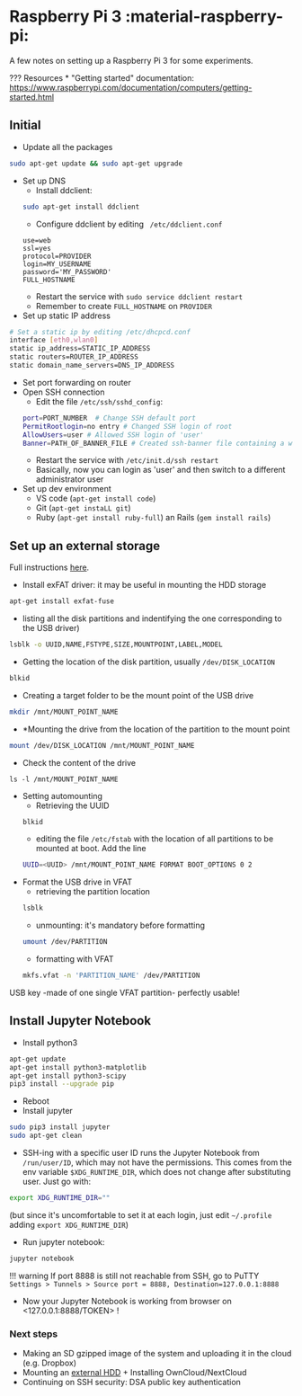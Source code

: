 # Raspberry Pi 3 :material-raspberry-pi:

A few notes on setting up a Raspberry Pi 3 for some experiments.

??? Resources
    * "Getting started" documentation: <https://www.raspberrypi.com/documentation/computers/getting-started.html> 

## Initial

* Update all the packages
```bash
sudo apt-get update && sudo apt-get upgrade
```
* Set up DNS
    * Install ddclient:
    ```bash
    sudo apt-get install ddclient
    ``` 
    * Configure ddclient by editing ` /etc/ddclient.conf`
    ```
	use=web 
	ssl=yes 
	protocol=PROVIDER
	login=MY_USERNAME
	password='MY_PASSWORD'
	FULL_HOSTNAME
    ```
    * Restart the service with `sudo service ddclient restart`
    * Remember to create `FULL_HOSTNAME` on `PROVIDER`
* Set up static IP address
```bash
# Set a static ip by editing /etc/dhcpcd.conf
interface [eth0,wlan0] 
static ip_address=STATIC_IP_ADDRESS
static routers=ROUTER_IP_ADDRESS
static domain_name_servers=DNS_IP_ADDRESS
```
* Set port forwarding on router
* Open SSH connection
    * Edit the file `/etc/ssh/sshd_config`:
    ```bash
    port=PORT_NUMBER  # Change SSH default port 
    PermitRootlogin=no entry # Changed SSH login of root 
    AllowUsers=user # Allowed SSH login of 'user'
    Banner=PATH_OF_BANNER_FILE # Created ssh-banner file containing a warning, then edited Banner entry with the path
    ```
    * Restart the service with `/etc/init.d/ssh restart`
    * Basically, now you can login as 'user' and then switch to a different administrator user
* Set up dev environment
  * VS code (`apt-get install code`)
  * Git (`apt-get instaLL git`)
  * Ruby (`apt-get install ruby-full`) an Rails (`gem install rails`)

## Set up an external storage

Full instructions [here](https://raspberrypi.org/documentation/configuration/external-storage.md>).

* Install exFAT driver: it may be useful in mounting the HDD storage
```bash
apt-get install exfat-fuse
```	
* listing all the disk partitions and indentifying the one corresponding to the USB driver)
```bash
lsblk -o UUID,NAME,FSTYPE,SIZE,MOUNTPOINT,LABEL,MODEL 
```  
* Getting the location of the disk partition, usually `/dev/DISK_LOCATION`
```bash
blkid
```
* Creating a target folder to be the mount point of the USB drive
```bash
mkdir /mnt/MOUNT_POINT_NAME 
```
* *Mounting the drive from the location of the partition to the mount point
```bash
mount /dev/DISK_LOCATION /mnt/MOUNT_POINT_NAME
```
* Check the content of the drive
```
ls -l /mnt/MOUNT_POINT_NAME
```
* Setting automounting
    * Retrieving the UUID
    ```bash
    blkid
    ```
    * editing the file `/etc/fstab` with the location of all partitions to be mounted at boot. Add the line
    ```bash
    UUID=<UUID> /mnt/MOUNT_POINT_NAME FORMAT BOOT_OPTIONS 0 2
    ```
* Format the USB drive in VFAT
    * retrieving the partition location
    ```bash
    lsblk
    ```
    * unmounting: it's mandatory before formatting
    ```bash
    umount /dev/PARTITION
    ```
    * formatting with VFAT
    ```bash
    mkfs.vfat -n 'PARTITION_NAME' /dev/PARTITION  
    ```
USB key -made of one single VFAT partition- perfectly usable!

## Install Jupyter Notebook

* Install python3
```bash
apt-get update
apt-get install python3-matplotlib
apt-get install python3-scipy
pip3 install --upgrade pip
```
* Reboot
* Install jupyter
```bash
sudo pip3 install jupyter
sudo apt-get clean
```
* SSH-ing with a specific user ID runs the Jupyter Notebook from `/run/user/ID`, which may not have the permissions. 
This comes from the env variable `$XDG_RUNTIME_DIR`, which does not change after substituting user. Just go with:
```bash
export XDG_RUNTIME_DIR=""
```
(but since it's uncomfortable to set it at each login, just edit `~/.profile` adding `export XDG_RUNTIME_DIR`)
* Run jupyter notebook:
```bash
jupyter notebook
```
!!! warning
    If port 8888 is still not reachable from SSH, go to PuTTY `Settings > Tunnels > Source port = 8888, Destination=127.0.0.1:8888`
    
* Now your Jupyter Notebook is working from browser on <127.0.0.1:8888/TOKEN> !

### Next steps

* Making an SD gzipped image of the system and uploading it in the cloud (e.g. Dropbox)
* Mounting an [external HDD](raspberrypi.org/documentation/configuration/external-storage.md) + Installing OwnCloud/NextCloud
* Continuing on SSH security: DSA public key authentication
